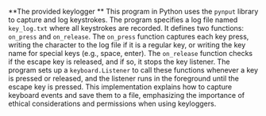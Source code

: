**The provided keylogger **
This program in Python uses the `pynput` library to capture and log keystrokes. The program specifies a log file named `key_log.txt` where all keystrokes are recorded. It defines two functions: `on_press` and `on_release`. The `on_press` function captures each key press, writing the character to the log file if it is a regular key, or writing the key name for special keys (e.g., space, enter). The `on_release` function checks if the escape key is released, and if so, it stops the key listener. The program sets up a `keyboard.Listener` to call these functions whenever a key is pressed or released, and the listener runs in the foreground until the escape key is pressed. This implementation explains how to capture keyboard events and save them to a file, emphasizing the importance of ethical considerations and permissions when using keyloggers.
